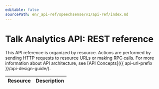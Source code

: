 ```yaml
---
editable: false
sourcePath: en/_api-ref/speechsense/v1/api-ref/index.md
---
```


# Talk Analytics API: REST reference
This API reference is organized by resource. Actions are performed by sending HTTP requests to resource URLs or making RPC calls. For more information about API architecture, see [API Concepts]({{ api-url-prefix }}/api-design-guide/).

Resource | Description
--- | ---